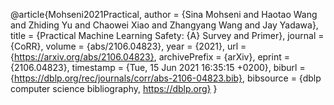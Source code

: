 @article{Mohseni2021Practical,
  author    = {Sina Mohseni and
               Haotao Wang and
               Zhiding Yu and
               Chaowei Xiao and
               Zhangyang Wang and
               Jay Yadawa},
  title     = {Practical Machine Learning Safety: {A} Survey and Primer},
  journal   = {CoRR},
  volume    = {abs/2106.04823},
  year      = {2021},
  url       = {https://arxiv.org/abs/2106.04823},
  archivePrefix = {arXiv},
  eprint    = {2106.04823},
  timestamp = {Tue, 15 Jun 2021 16:35:15 +0200},
  biburl    = {https://dblp.org/rec/journals/corr/abs-2106-04823.bib},
  bibsource = {dblp computer science bibliography, https://dblp.org}
}